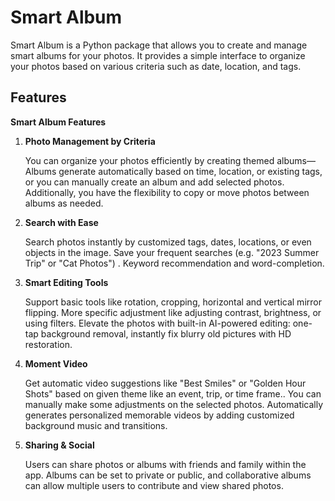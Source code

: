 Smart Album
================
Smart Album is a Python package that allows you to create and manage smart albums for your photos. It provides a simple interface to organize your photos based on various criteria such as date, location, and tags.
## Features
**Smart Album Features**

1. **Photo Management by Criteria**

   You can organize your photos efficiently by creating themed albums— Albums generate automatically based on time, location, or existing tags, or you can manually create an album and add selected photos. Additionally, you have the flexibility to copy or move photos between albums as needed.

2. **Search with Ease**

   Search photos instantly by customized tags, dates, locations, or even objects in the image. Save your frequent searches (e.g. "2023 Summer Trip" or "Cat Photos") . Keyword recommendation and word-completion.

3. **Smart Editing Tools**

   Support basic tools like rotation, cropping, horizontal and vertical mirror flipping. More specific adjustment like adjusting contrast, brightness, or using filters. Elevate the photos with built-in AI-powered editing: one-tap background removal, instantly fix blurry old pictures with HD restoration.

4. **Moment Video**

   Get automatic video suggestions like "Best Smiles" or "Golden Hour Shots" based on given theme like an event, trip, or time frame.. You can manually make some adjustments on the selected photos. Automatically generates  personalized memorable videos by adding customized background music and transitions.

5. **Sharing & Social**

   Users can share photos or albums with friends and family  within the app. Albums can be set to private or public, and collaborative albums can allow multiple users to contribute and view shared photos.
